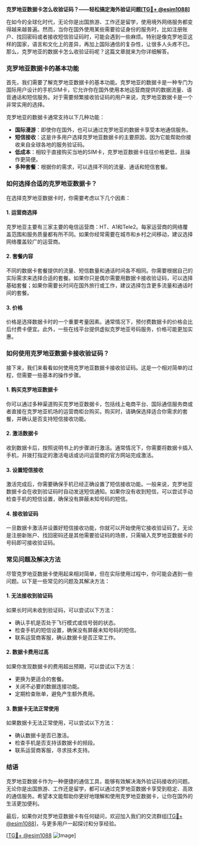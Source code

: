 **克罗地亚数据卡怎么收验证码？——轻松搞定海外验证问题[[TG💪+ @esim1088](https://t.me/s/esim1088)]**

在如今的全球化时代，无论你是出国旅游、工作还是留学，使用境外网络服务都变得越来越普遍。然而，当你在国外使用某些需要验证身份的服务时，比如注册账户、找回密码或者接收短信验证码时，可能会遇到一些麻烦。特别是像克罗地亚这样的国家，语言和文化上的差异，再加上国际通信的复杂性，让很多人头疼不已。那么，克罗地亚的数据卡怎么收验证码呢？这篇文章就来为你详细解答。

### 克罗地亚数据卡的基本功能

首先，我们需要了解克罗地亚数据卡的基本功能。克罗地亚的数据卡是一种专门为国际用户设计的手机SIM卡，它允许你在国外使用本地运营商提供的数据流量、语音通话和短信服务。对于需要频繁接收验证码的用户来说，克罗地亚数据卡是一个非常实用的选择。

克罗地亚的数据卡通常支持以下几种功能：
- **国际漫游**：即使你在国外，也可以通过克罗地亚的数据卡享受本地通信服务。
- **短信接收**：这是许多用户选择克罗地亚数据卡的主要原因，因为它能帮助你接收来自全球各地的服务验证码。
- **低成本**：相较于直接购买当地的SIM卡，克罗地亚数据卡往往价格更低，且操作更简便。
- **多种套餐**：根据你的需求，可以选择不同的流量、通话和短信套餐。

### 如何选择合适的克罗地亚数据卡？

在选择克罗地亚数据卡时，你需要考虑以下几个因素：

#### 1. **运营商选择**
克罗地亚主要有三家主要的电信运营商：HT、A1和Tele2。每家运营商的网络覆盖范围和服务质量都有所不同。如果你经常需要在城市和乡村之间移动，建议选择网络覆盖较广的运营商。

#### 2. **套餐内容**
不同的数据卡套餐提供的流量、短信数量和通话时间各不相同。你需要根据自己的实际需求来选择合适的套餐。如果你只是偶尔需要用数据卡接收验证码，可以选择基础套餐；如果你需要长时间在国外旅行或工作，建议选择包含更多流量和通话时间的套餐。

#### 3. **价格**
价格是选择数据卡时的一个重要考量因素。通常情况下，预付费数据卡的价格会比后付费卡便宜。此外，一些在线平台提供虚拟克罗地亚号码服务，价格可能更加实惠。

### 如何使用克罗地亚数据卡接收验证码？

接下来，我们来看看如何使用克罗地亚数据卡接收验证码。这是一个相对简单的过程，但需要一些基本的操作步骤。

#### 1. **购买克罗地亚数据卡**
你可以通过多种渠道购买克罗地亚数据卡，包括线上电商平台、国际通信服务商或者直接在克罗地亚机场的运营商柜台购买。购买时，请确保选择适合你需求的套餐，并确认是否支持短信接收功能。

#### 2. **激活数据卡**
收到数据卡后，按照说明书上的步骤进行激活。通常情况下，你需要将数据卡插入手机，并拨打指定的激活电话或访问运营商的官方网站完成激活。

#### 3. **设置短信接收**
激活完成后，你需要确保手机已经正确设置了短信接收功能。一般来说，克罗地亚数据卡会在收到验证码时自动发送短信通知。如果你没有收到短信，可以尝试手动检查手机的短信设置，确保没有屏蔽未知号码的短信。

#### 4. **接收验证码**
一旦数据卡激活并设置好短信接收功能，你就可以开始使用它接收验证码了。无论是注册新账户、找回密码还是其他需要验证码的场景，只需输入克罗地亚数据卡的号码即可接收验证码。

### 常见问题及解决方法

尽管克罗地亚数据卡使用起来相对简单，但在实际使用过程中，你可能会遇到一些问题。以下是一些常见的问题及其解决方法：

#### 1. **无法接收到验证码**
如果长时间未收到验证码，可以尝试以下方法：
- 确认手机是否处于飞行模式或信号弱的状态。
- 检查手机的短信设置，确保没有屏蔽未知号码的短信。
- 联系运营商客服，确认数据卡是否正常工作。

#### 2. **数据卡费用过高**
如果你发现数据卡的费用超出预期，可以尝试以下方法：
- 更换为更适合的套餐。
- 关闭不必要的数据连接功能。
- 定期检查账单，避免产生额外费用。

#### 3. **数据卡无法正常使用**
如果数据卡无法正常使用，可以尝试以下方法：
- 确认数据卡是否已激活。
- 检查手机是否支持该数据卡的频段。
- 联系运营商客服，寻求技术支持。

### 结语

克罗地亚数据卡作为一种便捷的通信工具，能够有效解决海外验证码接收的问题。无论你是出国旅游、工作还是留学，都可以通过克罗地亚数据卡享受到稳定、高效的通信服务。希望本文能帮助你更好地理解和使用克罗地亚数据卡，让你在国外的生活更加便利。

最后，如果你对克罗地亚数据卡有任何疑问，欢迎加入我们的交流群组[[TG💪+ @esim1088](https://t.me/s/esim1088)]，与更多用户一起探讨和分享经验。

[[TG💪+ @esim1088](https://t.me/s/esim1088) ![Image](https://i.postimg.cc/4NQfJmqS/Snipaste-2025-05-13-00-14-12.png)]